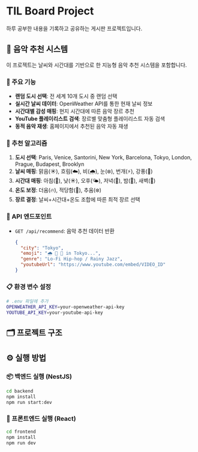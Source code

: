 # TIL Board Project

하루 공부한 내용을 기록하고 공유하는 게시판 프로젝트입니다.

## 🎵 음악 추천 시스템

이 프로젝트는 날씨와 시간대를 기반으로 한 지능형 음악 추천 시스템을 포함합니다.

### 🌟 주요 기능
- **랜덤 도시 선택**: 전 세계 10개 도시 중 랜덤 선택
- **실시간 날씨 데이터**: OpenWeather API를 통한 현재 날씨 정보
- **시간대별 감성 매핑**: 현지 시간대에 따른 음악 장르 추천
- **YouTube 플레이리스트 검색**: 장르별 맞춤형 플레이리스트 자동 검색
- **동적 음악 재생**: 홈페이지에서 추천된 음악 자동 재생

### 🎯 추천 알고리즘
1. **도시 선택**: Paris, Venice, Santorini, New York, Barcelona, Tokyo, London, Prague, Budapest, Brooklyn
2. **날씨 매핑**: 맑음(☀️), 흐림(☁️), 비(🌧️), 눈(❄️), 번개(⚡), 강풍(💨)
3. **시간대 매핑**: 아침(🌅), 낮(☀️), 오후(🌤), 저녁(🌇), 밤(🌙), 새벽(🌌)
4. **온도 보정**: 더움(🔥), 적당함(🌿), 추움(❄️)
5. **장르 결정**: 날씨+시간대+온도 조합에 따른 최적 장르 선택

### 🔧 API 엔드포인트
- `GET /api/recommend`: 음악 추천 데이터 반환
  ```json
  {
    "city": "Tokyo",
    "emoji": "🌧️ 🌇 🌿 in Tokyo...",
    "genre": "Lo-Fi Hip-hop / Rainy Jazz",
    "youtubeUrl": "https://www.youtube.com/embed/VIDEO_ID"
  }
  ```

### 📋 환경 변수 설정
```bash
# .env 파일에 추가
OPENWEATHER_API_KEY=your-openweather-api-key
YOUTUBE_API_KEY=your-youtube-api-key
```

## 🗂️ 프로젝트 구조

## ⚙️ 실행 방법

### 📦 백엔드 실행 (NestJS)
```bash
cd backend
npm install
npm run start:dev
```

### 🎨 프론트엔드 실행 (React)
```bash
cd frontend
npm install
npm run dev
```